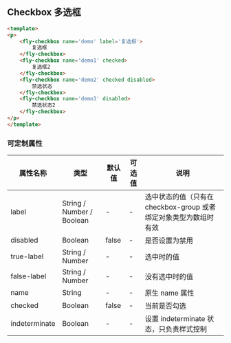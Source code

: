 ## Checkbox 多选框
```html
<template>
<p>
    <fly-checkbox name='demo' label='复选框'>
        复选框
    </fly-checkbox>
    <fly-checkbox name='demo1' checked>
        复选框2
    </fly-checkbox>
    <fly-checkbox name='demo2' checked disabled>
        禁选状态
    </fly-checkbox>
    <fly-checkbox name='demo3' disabled>
        禁选状态2
    </fly-checkbox>
</p>
</template>
```
### 可定制属性

属性名称 | 类型 | 默认值  | 可选值  | 说明  |
---------|----------|---------|---------|--------|
label | String / Number / Boolean  | - | - | 选中状态的值（只有在checkbox-group 或者绑定对象类型为数组时有效  |
disabled | Boolean | false  | - | 是否设置为禁用  |
true-label | String / Number | -  | - | 选中时的值  |
false-label  |  String / Number  | -  | -  | 没有选中时的值  |
name  |  String  | -  | -  | 原生 name 属性  |
checked  |  Boolean  | false  | -  | 当前是否勾选
indeterminate | Boolean | - | - | 设置 indeterminate 状态，只负责样式控制 |  

